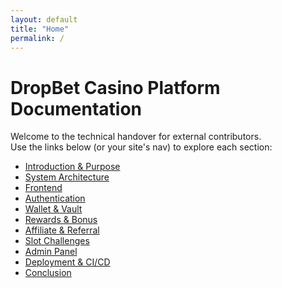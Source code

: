 ```yaml
---
layout: default
title: "Home"
permalink: /
---
```


# DropBet Casino Platform Documentation

Welcome to the technical handover for external contributors.  
Use the links below (or your site's nav) to explore each section:

- [Introduction & Purpose](/introduction/)  
- [System Architecture](/system-architecture/)  
- [Frontend](/frontend/)  
- [Authentication](/authentication/)  
- [Wallet & Vault](/wallet-vault/)  
- [Rewards & Bonus](/rewards-bonus/)  
- [Affiliate & Referral](/affiliate-referral/)  
- [Slot Challenges](/challenges/)  
- [Admin Panel](/admin-panel/)  
- [Deployment & CI/CD](/deployment-cicd/)  
- [Conclusion](/conclusion/)
